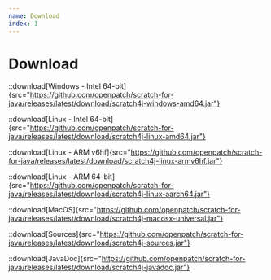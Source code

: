 ```yaml
---
name: Download
index: 1
---
```


# Download

::download[Windows - Intel 64-bit]{src="https://github.com/openpatch/scratch-for-java/releases/latest/download/scratch4j-windows-amd64.jar"}

::download[Linux - Intel 64-bit]{src="https://github.com/openpatch/scratch-for-java/releases/latest/download/scratch4j-linux-amd64.jar"}

::download[Linux - ARM v6hf]{src="https://github.com/openpatch/scratch-for-java/releases/latest/download/scratch4j-linux-armv6hf.jar"}

::download[Linux - ARM 64-bit]{src="https://github.com/openpatch/scratch-for-java/releases/latest/download/scratch4j-linux-aarch64.jar"}

::download[MacOS]{src="https://github.com/openpatch/scratch-for-java/releases/latest/download/scratch4j-macosx-universal.jar"}

::download[Sources]{src="https://github.com/openpatch/scratch-for-java/releases/latest/download/scratch4j-sources.jar"}

::download[JavaDoc]{src="https://github.com/openpatch/scratch-for-java/releases/latest/download/scratch4j-javadoc.jar"}
